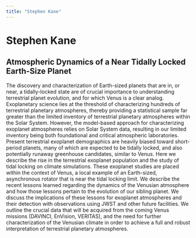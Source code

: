 ```yaml
---
title: "Stephen Kane"
---
```


# Stephen Kane
## Atmospheric Dynamics of a Near Tidally Locked Earth-Size Planet

The discovery and characterization of Earth-sized planets that are in, or near, a tidally-locked state are of crucial importance to understanding terrestrial planet evolution, and for which Venus is a clear analog. Exoplanetary science lies at the threshold of characterizing hundreds of terrestrial planetary atmospheres, thereby providing a statistical sample far greater than the limited inventory of terrestrial planetary atmospheres within the Solar System. However, the model-based approach for characterizing exoplanet atmospheres relies on Solar System data, resulting in our limited inventory being both foundational and critical atmospheric laboratories. Present terrestrial exoplanet demographics are heavily biased toward short-period planets, many of which are expected to be tidally locked, and also potentially runaway greenhouse candidates, similar to Venus. Here we describe the rise in the terrestrial exoplanet population and the study of tidal locking on climate simulations. These exoplanet studies are placed within the context of Venus, a local example of an Earth-sized, asynchronous rotator that is near the tidal locking limit. We describe the recent lessons learned regarding the dynamics of the Venusian atmosphere and how those lessons pertain to the evolution of our sibling planet. We discuss the implications of these lessons for exoplanet atmospheres and their detection with observations using JWST and other future facilities. We outline the crucial data that will be acquired from the coming Venus missions (DAVINCI, EnVision, VERITAS), and the need for further characterization of the Venusian climate in order to achieve a full and robust interpretation of terrestrial planetary atmospheres.
